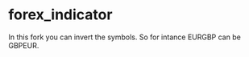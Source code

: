 forex_indicator
===============

In this fork you can invert the symbols. So for intance EURGBP can be GBPEUR.
